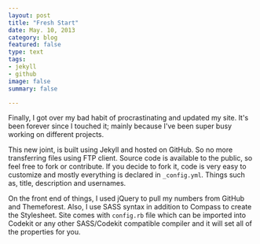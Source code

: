 ```yaml
---
layout: post
title: "Fresh Start"
date: May. 10, 2013
category: blog
featured: false
type: text
tags:
- jekyll
- github
image: false
summary: false

---
```


Finally, I got over my bad habit of procrastinating and updated my site. It's been forever since I touched it; mainly because I've been super busy working on different projects.

This new joint, is built using Jekyll and hosted on GitHub. So no more transferring files using FTP client. Source code is available to the public, so feel free to fork or contribute. If you decide to fork it, code is very easy to customize and mostly everything is declared in `_config.yml`. Things such as, title, description and usernames.

On the front end of things, I used jQuery to pull my numbers from GitHub and Themeforest. Also, I use SASS syntax in addition to Compass to create the Stylesheet. Site comes with `config.rb` file which can be imported into Codekit or any other SASS/Codekit compatible compiler and it will set all of the properties for you.